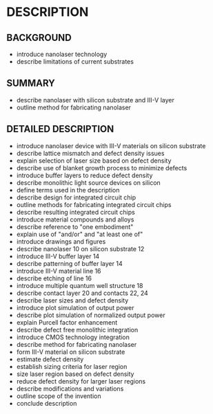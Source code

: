# DESCRIPTION

## BACKGROUND

- introduce nanolaser technology
- describe limitations of current substrates

## SUMMARY

- describe nanolaser with silicon substrate and III-V layer
- outline method for fabricating nanolaser

## DETAILED DESCRIPTION

- introduce nanolaser device with III-V materials on silicon substrate
- describe lattice mismatch and defect density issues
- explain selection of laser size based on defect density
- describe use of blanket growth process to minimize defects
- introduce buffer layers to reduce defect density
- describe monolithic light source devices on silicon
- define terms used in the description
- describe design for integrated circuit chip
- outline methods for fabricating integrated circuit chips
- describe resulting integrated circuit chips
- introduce material compounds and alloys
- describe reference to "one embodiment"
- explain use of "and/or" and "at least one of"
- introduce drawings and figures
- describe nanolaser 10 on silicon substrate 12
- introduce III-V buffer layer 14
- describe patterning of buffer layer 14
- introduce III-V material line 16
- describe etching of line 16
- introduce multiple quantum well structure 18
- describe contact layer 20 and contacts 22, 24
- describe laser sizes and defect density
- introduce plot simulation of output power
- describe plot simulation of normalized output power
- explain Purcell factor enhancement
- describe defect free monolithic integration
- introduce CMOS technology integration
- describe method for fabricating nanolaser
- form III-V material on silicon substrate
- estimate defect density
- establish sizing criteria for laser region
- size laser region based on defect density
- reduce defect density for larger laser regions
- describe modifications and variations
- outline scope of the invention
- conclude description

